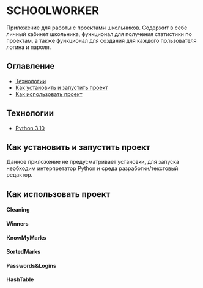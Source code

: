 #  SCHOOLWORKER
Приложение для работы с проектами школьников. Содержит в себе личный кабинет школьника, функционал для получения статистики по проектам, а также функционал для создания для каждого пользователя логина и пароля.
## Оглавление
- [Технологии](#технологии)
- [Как установить и запустить проект](#как-установить-и-запустить-проект)
- [Как использовать проект](#как-использовать-проект)

## Технологии
- [Python 3.10](https://docs.python.org/3.10/)

## Как установить и запустить проект
Данное приложение не предусматривает установки, для запуска необходим интерпретатор Python и среда разработки/текстовый редактор.

## Как использовать проект

#### Cleaning

#### Winners

#### KnowMyMarks

#### SortedMarks

#### Passwords&Logins

#### HashTable

